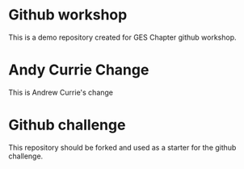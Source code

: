 # Github workshop
This is a demo repository created for GES Chapter github workshop.

# Andy Currie Change
This is Andrew Currie's change

# Github challenge
This repository should be forked and used as a starter for the github challenge.
